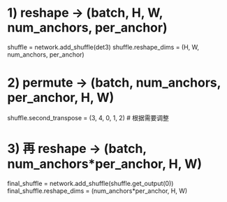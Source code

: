 # 1) reshape -> (batch, H, W, num_anchors, per_anchor)
shuffle = network.add_shuffle(det3)
shuffle.reshape_dims = (H, W, num_anchors, per_anchor)

# 2) permute -> (batch, num_anchors, per_anchor, H, W)
shuffle.second_transpose = (3, 4, 0, 1, 2)  # 根据需要调整

# 3) 再 reshape -> (batch, num_anchors*per_anchor, H, W)
final_shuffle = network.add_shuffle(shuffle.get_output(0))
final_shuffle.reshape_dims = (num_anchors*per_anchor, H, W)
